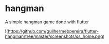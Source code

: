 # hangman

A simple hangman game done with flutter

!(https://github.com/guilhermebpereira/flutter-hangman/tree/master/screenshots/ss_home.png)
